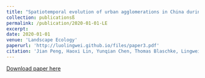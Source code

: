 ```yaml
---
title: "Spatiotemporal evolution of urban agglomerations in China during 2000–2012: a nighttime light approach"
collection: publicationsß
permalink: /publication/2020-01-01-LE
excerpt:
date: 2020-01-01
venue: 'Landscape Ecology'
paperurl: 'http://luolingwei.github.io/files/paper3.pdf'
citation: 'Jian Peng, Haoxi Lin, Yunqian Chen, Thomas Blaschke, Lingwei Luo, Zihan Xu, Yi’na Hu, Mingyue Zhao & Jiansheng Wu. (2020). "Spatiotemporal evolution of urban agglomerations in China during 2000–2012: a nighttime light approach" <i>Landscape Ecology</i>. Doi: https://doi.org/10.1007/s10980-019-00956-y'
---
```


[Download paper here](http://luolingwei.github.io/files/paper3.pdf)